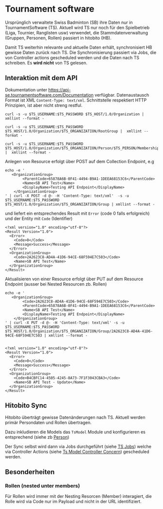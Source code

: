 # Tournament software

Ursprünglich verwaltete Swiss Badminton (SB) ihre Daten nur in TournamentSoftware (TS). Aktuell wird
TS nur noch für den Spielbetrieb (Liga, Tournier, Ranglisten usw) verwendet, die Stammdatenverwaltung
(Gruppen, Personen, Rollen) passiert in hitobito (HB).

Damit TS weiterhin relevante und aktuelle Daten erhält, synchronisiert HB gewisse Daten zurück nach TS.
Die Synchronisierung passiert via Jobs, die von Controller actions gescheduled werden und die Daten nach
TS schreiben. Es **wird nicht** von TS gelesen.


## Interaktion mit dem API

Dokumentation unter https://api-se.tournamentsoftware.com/Documentation verfügbar. Datenaustausch Format ist XML
`Content-Type: text/xml`. Schnittstelle respektiert HTTP Prinzipien, ist aber nicht streng restful.

    curl -s -u $TS_USERNAME:$TS_PASSWORD $TS_HOST/1.0/Organization |  xmllint --format -

    curl -s -u $TS_USERNAME:$TS_PASSWORD $TS_HOST/1.0/Organization/$TS_ORGANIZATION/RootGroup |  xmllint --format -

    curl -s -u $TS_USERNAME:$TS_PASSWORD $TS_HOST/1.0/Organization/$TS_ORGANIZATION/Person/$TS_PERSON/Membership |  xmllint --format -


Anlegen von Resource erfolgt über POST auf dem Collection Endpoint, e.g

    echo -e '
       <OrganizationGroup>
            <ParentCode>65878A6B-0F41-4494-B9A1-1DEEA68153C6</ParentCode>
            <Name>SB API Test</Name>
            <DisplayName>Testing API Endpoint</DisplayName>
        </OrganizationGroup>
    ' | curl -X POST -d @- -H 'Content-Type: text/xml'  -s -u $TS_USERNAME:$TS_PASSWORD $TS_HOST/1.0/Organization/$TS_ORGANIZATION/Group | xmllint --format -

und liefert ein entsprechendes Result mit `Error` (code 0 falls erfolgreich) und der Entity mit `Code` (Identifier)

    <?xml version="1.0" encoding="utf-8"?>
    <Result Version="1.0">
      <Error>
        <Code>0</Code>
        <Message>Success</Message>
      </Error>
      <OrganizationGroup>
        <Code>2A2623C8-AD4A-41D6-94CE-68F594E7C503</Code>
        <Name>SB API Test</Name>
      </OrganizationGroup>
    </Result>

Aktualisieren von einer Resource erfolgt über PUT auf dem Resource Endpoint (ausser bei Nested Resourcen zb. Rollen)

    echo -e '
       <OrganizationGroup>
            <Code>2A2623C8-AD4A-41D6-94CE-68F594E7C503</Code>
            <ParentCode>65878A6B-0F41-4494-B9A1-1DEEA68153C6</ParentCode>
            <Name>SB API Test</Name>
            <DisplayName>Testing API Endpoint</DisplayName>
        </OrganizationGroup>
    ' | curl -X PUT -d @- -H 'Content-Type: text/xml' -s -u $TS_USERNAME:$TS_PASSWORD $TS_HOST/1.0/Organization/$TS_ORGANIZATION/Group/2A2623C8-AD4A-41D6-94CE-68F594E7C503 | xmllint --format -


    <?xml version="1.0" encoding="utf-8"?>
    <Result Version="1.0">
      <Error>
        <Code>0</Code>
        <Message>Success</Message>
      </Error>
      <OrganizationGroup>
        <Code>B4CBFC14-4505-4245-8A73-7F1F3043CBA3</Code>
        <Name>SB API Test - Update</Name>
      </OrganizationGroup>
    </Result>


## Hitobito Sync

Hitobito überträgt gewisse Datenänderungen nach TS. Aktuell werden primär Persondaten und Rollen übertragen.

Dazu inkludieren die Models das `TsModel` Module und konfigurieren es entsprechend (siehe zb [Person](../../app/models/swb/person.rb))

Der Sync selbst wird dann via Jobs durchgeführt (siehe [TS Jobs](../../app/jobs/ts/)) welche via Controller Actions
(siehe [Ts Model Controller Concern](../../app/controllers/concerns/ts_model.rb)) gescheduled werden.


## Besonderheiten

### Rollen (nested unter members)

Für Rollen wird immer mit der Nesting Resorcen (Member) interagiert, die Rolle wird via Code nur im Payload und nicht in
der URL identifiziert.


